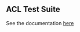 ## ACL Test Suite

See the documentation [here](/docs/functional/openvcloud/ovc_master_hosted/API/API.md)